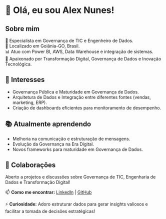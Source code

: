 
# 👋 Olá, eu sou Alex Nunes!  

## Sobre mim  
💼 Especialista em Governança de TIC e Engenheiro de Dados.  
📍 Localizado em Goiânia-GO, Brasil.  
📊 Atuo com Power BI, AWS, Data Warehouse e integração de sistemas.  
🚀 Apaixonado por Transformação Digital, Governança de Dados e Inovação Tecnológica.  

## 🎯 Interesses  
- Governança Pública e Maturidade em Governança de Dados.  
- Arquitetura de Dados e Integração entre diferentes fontes (vendas, marketing, ERP).  
- Criação de dashboards eficientes para monitoramento de desempenho.  

## 📚 Atualmente aprendendo  
- Melhoria na comunicação e estruturação de mensagens.  
- Evolução da Governança na Era Digital.  
- Novos frameworks para maturidade em Governança de Dados.  

## 🤝 Colaborações  
Aberto a projetos e discussões sobre Governança de TIC, Engenharia de Dados e Transformação Digital!  

📫 **Como me encontrar:** [LinkedIn](www.linkedin.com/in/alex-nsilva) | [GitHub](https://github.com/alexnunes1)  

⚡ **Curiosidade:** Adoro estruturar dados para gerar insights valiosos e facilitar a tomada de decisões estratégicas!  
